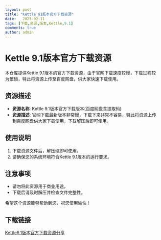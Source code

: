 ```yaml
---
layout: post
title: "Kettle 91版本官方下载资源"
date:   2023-02-11
tags: [下载,资源,版本,Kettle,9.1]
comments: true
author: admin
---
```

# Kettle 9.1版本官方下载资源

本仓库提供Kettle 9.1版本的官方下载资源，由于官网下载速度较慢，下载过程较为繁琐，特此将资源上传至百度网盘，供大家快速下载使用。

## 资源描述

- **资源名称**: Kettle 9.1版本官方下载版本(百度网盘含提取码)
- **资源描述**: 官网下载最新版本非常慢，下载下来非常不容易，特此将资源上传到百度网盘供大家下载使用，下载解压后即可使用。

## 使用说明

1. 下载资源文件后，解压缩即可使用。
2. 请确保您的系统环境符合Kettle 9.1版本的运行要求。

## 注意事项

- 请勿将此资源用于商业用途。
- 下载后请及时解压并检查文件完整性。

希望这个资源能够帮助到您，祝您使用愉快！

## 下载链接

[Kettle9.1版本官方下载资源分享](https://pan.quark.cn/s/0a261f92aa3f)